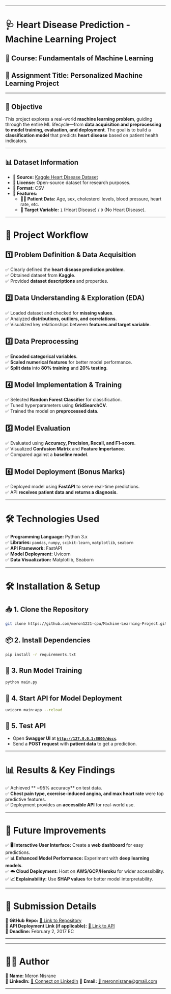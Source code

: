 

---

# **🩺 Heart Disease Prediction - Machine Learning Project**  

## **📝 Course:** Fundamentals of Machine Learning  
## **📌 Assignment Title:** Personalized Machine Learning Project  

---

## **🎯 Objective**  
This project explores a real-world **machine learning problem**, guiding through the entire ML lifecycle—from **data acquisition and preprocessing to model training, evaluation, and deployment**. The goal is to build a **classification model** that predicts **heart disease** based on patient health indicators.  

---

## **📊 Dataset Information**  
- **📌 Source:** [Kaggle Heart Disease Dataset](https://www.kaggle.com/datasets/mfarhaannazirkhan/heart-dataset/data)  
- **📜 License:** Open-source dataset for research purposes.  
- **📁 Format:** CSV  
- **🔑 Features:**  
  - **🧑‍⚕️ Patient Data:** Age, sex, cholesterol levels, blood pressure, heart rate, etc.  
  - **🎯 Target Variable:** `1` (Heart Disease) / `0` (No Heart Disease).  

---

# **🚀 Project Workflow**  

## **1️⃣ Problem Definition & Data Acquisition**  
✅ Clearly defined the **heart disease prediction problem**.  
✅ Obtained dataset from **Kaggle**.  
✅ Provided **dataset descriptions** and properties.  

## **2️⃣ Data Understanding & Exploration (EDA)**  
✅ Loaded dataset and checked for **missing values**.  
✅ Analyzed **distributions, outliers, and correlations**.  
✅ Visualized key relationships between **features and target variable**.  

## **3️⃣ Data Preprocessing**  
✅ **Encoded categorical variables**.  
✅ **Scaled numerical features** for better model performance.  
✅ **Split data** into **80% training** and **20% testing**.  

## **4️⃣ Model Implementation & Training**  
✅ Selected **Random Forest Classifier** for classification.  
✅ Tuned hyperparameters using **GridSearchCV**.  
✅ Trained the model on **preprocessed data**.  

## **5️⃣ Model Evaluation**  
✅ Evaluated using **Accuracy, Precision, Recall, and F1-score**.  
✅ Visualized **Confusion Matrix** and **Feature Importance**.  
✅ Compared against a **baseline model**.  

## **6️⃣ Model Deployment (Bonus Marks)**  
✅ Deployed model using **FastAPI** to serve real-time predictions.  
✅ API **receives patient data and returns a diagnosis**.  

---

# **🛠️ Technologies Used**  
✅ **Programming Language:** Python 3.x  
✅ **Libraries:** `pandas`, `numpy`, `scikit-learn`, `matplotlib`, `seaborn`  
✅ **API Framework:** FastAPI  
✅ **Model Deployment:** Uvicorn  
✅ **Data Visualization:** Matplotlib, Seaborn  

---

# **🛠️ Installation & Setup**  

## **📥 1. Clone the Repository**  
```bash
git clone https://github.com/meron1221-cpu/Machine-Learning-Project.git
```


## **📦 2. Install Dependencies**  
```bash
pip install -r requirements.txt
```

## **📌 3. Run Model Training**  
```bash
python main.py
```

## **🚀 4. Start API for Model Deployment**  
```bash
uvicorn main:app --reload
```

## **🔬 5. Test API**  
- Open **Swagger UI** at **[`http://127.0.0.1:8000/docs`](http://127.0.0.1:8000/docs)**.  
- Send a **POST request** with **patient data** to get a prediction.  

---

# **📊 Results & Key Findings**  
✅ Achieved ** ~95% accuracy** on test data.  
✅ **Chest pain type, exercise-induced angina, and max heart rate** were top predictive features.  
✅ Deployment provides an **accessible API** for real-world use.  

---

# **🚀 Future Improvements**  
✅ **🖥️ Interactive User Interface:** Create a **web dashboard** for easy predictions.  
✅ **📊 Enhanced Model Performance:** Experiment with **deep learning models**.  
✅ **☁️ Cloud Deployment:** Host on **AWS/GCP/Heroku** for wider accessibility.  
✅ **📈 Explainability:** Use **SHAP values** for better model interpretability.  

---

# **📌 Submission Details**  
📍 **GitHub Repo:** [🔗 Link to Repository](https://github.com/meron1221-cpu/Machine-Learning-Project.git#)  
📍 **API Deployment Link (if applicable):** [🔗 Link to API](https://machine-learning-project-3-x33d.onrender.com/docs#)  
📍 **Deadline:** February 2, 2017 EC  

---
---

# **👩‍💻 Author**  
📌 **Name:** Meron Nisrane  
📌 **LinkedIn:** [🔗 Connect on LinkedIn](https://www.linkedin.com/in/meron-nisrane-1882b629b)
📌 **Email:** [📩 meronnisrane@gmail.com](mailto:meronnisrane@gmail.com)  

---

